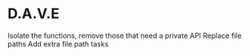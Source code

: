 # D.A.V.E

Isolate the functions, remove those that need a private API
Replace file paths
Add extra file path tasks

